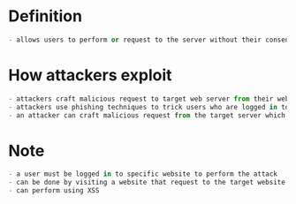 # Definition
```python
- allows users to perform or request to the server without their consent.
```

# How attackers exploit
```python
- attackers craft malicious request to target web server from their website, another website, or from the target website.
- attackers use phishing techniques to trick users who are logged in to the target web server to click a website containing malicious request and execute when it loads them.
- an attacker can craft malicious request from the target server which is more dangerous by exploiting another vulnerability called Cross-Site Scripting (XSS).
```

# Note
```python
- a user must be logged in to specific website to perform the attack
- can be done by visiting a website that request to the target website
- can perform using XSS 

```




```python

```































